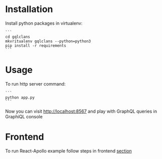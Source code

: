 # Installation

Install python packages in virtualenv:

    ```
    cd gqlclans
    mkvritualenv gqlclans --python=python3
    pip install -r requirements
    ```


# Usage

To run http server command:

    ```
    python app.py
    ```

Now you can visit [http://localhost:8567](http://localhost:8567) and play with GraphQL queries in GraphiQL console


# Frontend

To run React-Apollo example follow steps in frontend [section](./frontend/README.md)

